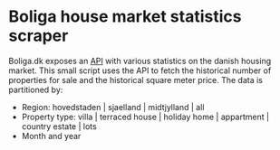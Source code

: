 # Boliga house market statistics scraper
Boliga.dk exposes an [API](https://api.boliga.dk/) with various statistics on the danish housing market.
This small script uses the API to fetch the historical number of properties for sale and the 
historical square meter price. The data is partitioned by:
* Region: hovedstaden | sjaelland | midtjylland | all 
* Property type: villa | terraced house | holiday home | appartment | country estate | lots
* Month and year
